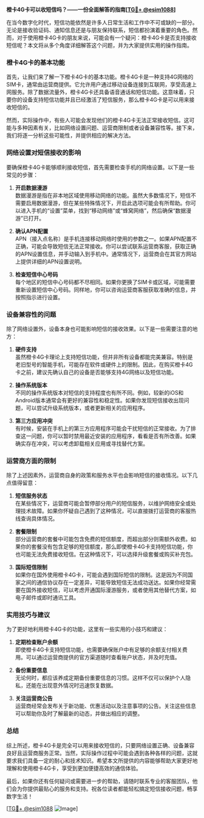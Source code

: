 **橙卡4G卡可以收短信吗？——一份全面解答的指南[[TG💪+ @esim1088](https://t.me/s/esim1088)]**

在当今数字化时代，短信功能依然是许多人日常生活和工作中不可或缺的一部分。无论是接收验证码、通知信息还是与朋友保持联系，短信都扮演着重要的角色。然而，对于使用橙卡4G卡的朋友来说，可能会有一个疑问：橙卡4G卡是否支持接收短信呢？本文将从多个角度详细解答这个问题，并为大家提供实用的操作指南。

### 橙卡4G卡的基本功能

首先，让我们来了解一下橙卡4G卡的基本功能。橙卡4G卡是一种支持4G网络的SIM卡，通常由运营商提供。它允许用户通过移动设备连接到互联网，享受高速上网服务。除了数据流量外，橙卡4G卡还具备语音通话和短信功能。这意味着，只要你的设备支持短信功能并且已经激活了短信服务，那么橙卡4G卡是可以用来接收短信的。

然而，实际操作中，有些人可能会发现他们的橙卡4G卡无法正常接收短信。这可能与多种因素有关，比如网络设置问题、运营商限制或者设备兼容性等。接下来，我们将逐一分析这些可能性，并提供相应的解决方法。

### 网络设置对短信接收的影响

要确保橙卡4G卡能够顺利接收短信，首先需要检查手机的网络设置。以下是一些常见的步骤：

1. **开启数据漫游**  
   数据漫游是指在非本地区域使用移动网络的功能。虽然大多数情况下，短信不需要启用数据漫游，但在某些特殊情况下，开启此选项可能会有所帮助。你可以进入手机的“设置”菜单，找到“移动网络”或“蜂窝网络”，然后确保“数据漫游”已打开。

2. **确认APN配置**  
   APN（接入点名称）是手机连接移动网络时使用的参数之一。如果APN配置不正确，可能会导致短信无法正常接收。你可以尝试联系运营商客服，获取正确的APN设置信息，并手动输入到手机中。通常情况下，运营商会在其官方网站上提供详细的APN设置说明。

3. **检查短信中心号码**  
   每个地区的短信中心号码都不尽相同。如果你更换了SIM卡或区域，可能需要重新设置短信中心号码。同样地，你可以咨询运营商客服获取准确的信息，并按照指示进行设置。

### 设备兼容性的问题

除了网络设置外，设备本身也可能影响短信的接收效果。以下是一些需要注意的地方：

1. **硬件支持**  
   虽然橙卡4G卡理论上支持短信功能，但并非所有设备都能完美兼容。特别是老旧型号的智能手机，可能存在软件或硬件上的限制。因此，在购买橙卡4G卡之前，建议先确认自己的设备是否能够支持4G网络以及短信功能。

2. **操作系统版本**  
   不同的操作系统版本对短信的支持程度也有所不同。例如，较新的iOS和Android版本通常会有更好的兼容性和稳定性。如果你发现短信接收出现问题，可以尝试升级系统版本，或者更新相关的应用程序。

3. **第三方应用冲突**  
   有时候，安装在手机上的第三方应用程序可能会干扰短信的正常接收。为了排查这一问题，你可以暂时禁用最近安装的应用程序，看看是否有所改善。如果确实存在冲突，可以考虑卸载相关应用或寻找替代方案。

### 运营商方面的限制

除了上述因素外，运营商自身的政策和服务水平也会影响短信的接收情况。以下几点值得留意：

1. **短信服务状态**  
   在某些情况下，运营商可能会暂停部分用户的短信服务，以维护网络安全或处理技术故障。如果你怀疑自己遇到了这种情况，可以直接拨打运营商的客服热线查询具体情况。

2. **套餐限制**  
   部分运营商的套餐中可能包含免费的短信额度，而超出部分则需额外收费。如果你的套餐没有包含足够的短信额度，那么即使橙卡4G卡支持短信功能，你也可能无法免费接收短信。在这种情况下，可以选择升级套餐或购买补充包。

3. **国际短信限制**  
   如果你在国外使用橙卡4G卡，可能会遇到国际短信的限制。这是因为不同国家之间的通信协议存在一定差异，可能导致短信无法成功送达。如果你经常需要在国外接收短信，可以考虑开通国际漫游服务，或者使用其他替代方案，如电子邮件或即时通讯工具。

### 实用技巧与建议

为了更好地利用橙卡4G卡的功能，这里有一些实用的小技巧和建议：

1. **定期检查账户余额**  
   即使橙卡4G卡支持短信功能，也需要确保账户中有足够的余额支付相关费用。可以通过运营商提供的官方渠道随时查看账户状态，并及时充值。

2. **备份重要信息**  
   无论何时，都应该养成定期备份重要信息的习惯。这样不仅可以保护个人隐私，还能在出现意外情况时迅速恢复数据。

3. **关注运营商公告**  
   运营商经常会发布关于新功能、优惠活动以及注意事项的公告。关注这些信息可以帮助你及时了解最新的动态，并做出相应的调整。

### 总结

综上所述，橙卡4G卡是完全可以用来接收短信的，只要网络设置正确、设备兼容良好且运营商服务正常。当然，实际操作过程中可能会遇到各种各样的问题，这就要求我们具备一定的耐心和技术知识。希望本文所提供的内容能够帮助大家更好地理解和使用橙卡4G卡，享受到更加便捷高效的通信体验。

最后，如果你还有任何疑问或需要进一步的帮助，请随时联系专业的客服团队，他们会为你提供最贴心的服务和支持。祝各位读者都能轻松搞定短信接收问题，畅享数字生活！

[[TG💪+ @esim1088](https://t.me/s/esim1088) ![Image](https://i.postimg.cc/4NQfJmqS/Snipaste-2025-05-13-00-14-12.png)]